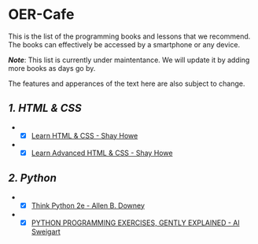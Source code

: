 # OER-Cafe
This is the list of the programming books and lessons that we recommend. The books can effectively be accessed by a smartphone or any device.

***Note***: This list is currently under maintentance. We will update it by adding more books as days go by.

The features and apperances of the text here are also subject to change.

## ***1. HTML & CSS***

+ - [x]  [Learn HTML & CSS - Shay Howe](https://learn.shayhowe.com/)
+  - [x] [Learn Advanced HTML & CSS - Shay Howe](https://learn.shayhowe.com/advanced-html-css/)

## ***2. Python***

+ - [x]   [Think Python 2e - Allen B. Downey](https://greenteapress.com/wp/think-python-2e/)
+ - [x] [PYTHON PROGRAMMING EXERCISES, GENTLY EXPLAINED - Al Sweigart](https://inventwithpython.com/pythongently/)

